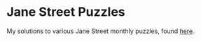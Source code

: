 # Jane Street Puzzles
 My solutions to various Jane Street monthly puzzles, found [here](https://www.janestreet.com/puzzles/archive/).